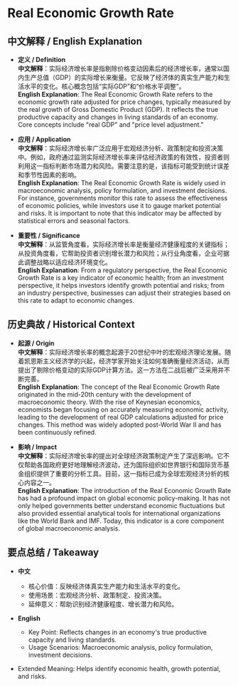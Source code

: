 # Real Economic Growth Rate

## 中文解释 / English Explanation

* **定义 / Definition**  
  **中文解释**：实际经济增长率是指剔除价格变动因素后的经济增长率，通常以国内生产总值（GDP）的实际增长来衡量。它反映了经济体的真实生产能力和生活水平的变化。核心概念包括“实际GDP”和“价格水平调整”。  
  **English Explanation**: The Real Economic Growth Rate refers to the economic growth rate adjusted for price changes, typically measured by the real growth of Gross Domestic Product (GDP). It reflects the true productive capacity and changes in living standards of an economy. Core concepts include "real GDP" and "price level adjustment."

* **应用 / Application**  
  **中文解释**：实际经济增长率广泛应用于宏观经济分析、政策制定和投资决策中。例如，政府通过监测实际经济增长率来评估经济政策的有效性，投资者则利用这一指标判断市场潜力和风险。需要注意的是，该指标可能受到统计误差和季节性因素的影响。  
  **English Explanation**: The Real Economic Growth Rate is widely used in macroeconomic analysis, policy formulation, and investment decisions. For instance, governments monitor this rate to assess the effectiveness of economic policies, while investors use it to gauge market potential and risks. It is important to note that this indicator may be affected by statistical errors and seasonal factors.

* **重要性 / Significance**  
  **中文解释**：从监管角度看，实际经济增长率是衡量经济健康程度的关键指标；从投资角度看，它帮助投资者识别增长潜力和风险；从行业角度看，企业可据此调整战略以适应经济环境变化。  
  **English Explanation**: From a regulatory perspective, the Real Economic Growth Rate is a key indicator of economic health; from an investment perspective, it helps investors identify growth potential and risks; from an industry perspective, businesses can adjust their strategies based on this rate to adapt to economic changes.

## 历史典故 / Historical Context

* **起源 / Origin**  
  **中文解释**：实际经济增长率的概念起源于20世纪中叶的宏观经济理论发展。随着凯恩斯主义经济学的兴起，经济学家开始关注如何准确衡量经济活动，从而提出了剔除价格变动的实际GDP计算方法。这一方法在二战后被广泛采用并不断完善。  
  **English Explanation**: The concept of the Real Economic Growth Rate originated in the mid-20th century with the development of macroeconomic theory. With the rise of Keynesian economics, economists began focusing on accurately measuring economic activity, leading to the development of real GDP calculations adjusted for price changes. This method was widely adopted post-World War II and has been continuously refined.

* **影响 / Impact**  
  **中文解释**：实际经济增长率的提出对全球经济政策制定产生了深远影响。它不仅帮助各国政府更好地理解经济波动，还为国际组织如世界银行和国际货币基金组织提供了重要的分析工具。目前，这一指标已成为全球宏观经济分析的核心内容之一。  
  **English Explanation**: The introduction of the Real Economic Growth Rate has had a profound impact on global economic policy-making. It has not only helped governments better understand economic fluctuations but also provided essential analytical tools for international organizations like the World Bank and IMF. Today, this indicator is a core component of global macroeconomic analysis.

## 要点总结 / Takeaway

* **中文**  
  - 核心价值：反映经济体真实生产能力和生活水平的变化。
  - 使用场景：宏观经济分析、政策制定、投资决策。
  - 延伸意义：帮助识别经济健康程度、增长潜力和风险。

* **English**  
  - Key Point: Reflects changes in an economy's true productive capacity and living standards.
  - Usage Scenarios: Macroeconomic analysis, policy formulation, investment decisions.
- Extended Meaning: Helps identify economic health, growth potential, and risks.